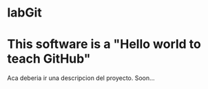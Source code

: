 # labGit
# This software is a "Hello world to teach GitHub"

Aca deberia ir una descripcion del proyecto. Soon...
